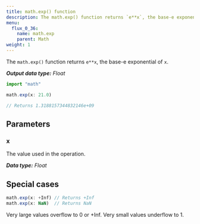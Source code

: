 ```yaml
---
title: math.exp() function
description: The math.exp() function returns `e**x`, the base-e exponential of `x`.
menu:
  flux_0_36:
    name: math.exp
    parent: Math
weight: 1
---
```


The `math.exp()` function returns `e**x`, the base-e exponential of `x`.

_**Output data type:** Float_

```js
import "math"

math.exp(x: 21.0)

// Returns 1.3188157344832146e+09
```

## Parameters

### x
The value used in the operation.

_**Data type:** Float_

## Special cases
```js
math.exp(x: +Inf) // Returns +Inf
math.exp(x: NaN)  // Returns NaN
```

Very large values overflow to 0 or +Inf. Very small values underflow to 1.
